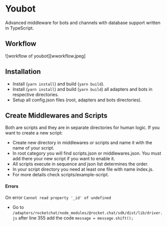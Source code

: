 # Youbot

Advanced middleware for bots and channels with database support written in TypeScript.

## Workflow
![workflow of youbot][wworkflow.jpeg]

## Installation

- Install (`yarn install`) and build (`yarn build`).
- Install (`yarn install`) and build (`yarn build`) all adapters and bots in respective directories.
- Setup all config.json files (root, adapters and bots directories).

## Create Middlewares and Scripts

Both are scripts and they are in separate directories for human logic.
If you want to create a new script:

- Create new directory in middlewares or scripts and name it with the name of your script.
- In root category you will find scripts.json or middlewares.json. You must add there your new script if you want to enable it.
- All scripts execute in sequence and json list determines the order.
- In your script directory you need at least one file with name index.js.
- For more details check scripts/example-script.

#### Errors

On error `Cannot read property '_id' of undefined`

- Go to `/adapters/rocketchat/node_modules/@rocket.chat/sdk/dist/lib/driver.js` after line 355 add the code `message = message.shift();`
